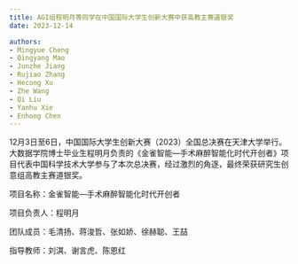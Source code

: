 ```yaml
---
title: AGI组程明月等同学在中国国际大学生创新大赛中获高教主赛道银奖
date: 2023-12-14

authors:
- Mingyue Cheng
- Qingyang Mao
- Junzhe Jiang
- Rujiao Zhang
- Hecong Xu
- Zhe Wang
- Qi Liu
- Yanhu Xie
- Enhong Chen
---
```


12月3日至6日，中国国际大学生创新大赛（2023）全国总决赛在天津大学举行。大数据学院博士毕业生程明月负责的《金雀智能—手术麻醉智能化时代开创者》项目代表中国科学技术大学参与了本次总决赛，经过激烈的角逐，最终荣获研究生创意组高教主赛道银奖。

<!--more-->

项目名称：金雀智能—手术麻醉智能化时代开创者

项目负责人：程明月

团队成员：毛清扬、蒋浚哲、张如娇、徐赫聪、王喆

指导教师：刘淇、谢言虎、陈恩红